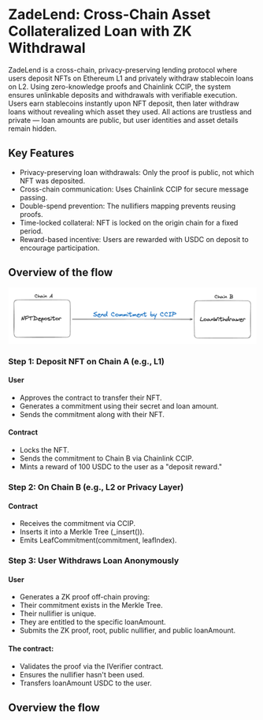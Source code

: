 # ZadeLend: Cross-Chain Asset Collateralized Loan with ZK Withdrawal

ZadeLend is a cross-chain, privacy-preserving lending protocol where users deposit NFTs on Ethereum L1 and privately withdraw stablecoin loans on L2. Using zero-knowledge proofs and Chainlink CCIP, the system ensures unlinkable deposits and withdrawals with verifiable execution. Users earn stablecoins instantly upon NFT deposit, then later withdraw loans without revealing which asset they used. All actions are trustless and private — loan amounts are public, but user identities and asset details remain hidden.

## Key Features

- Privacy-preserving loan withdrawals: Only the proof is public, not which NFT was deposited.
- Cross-chain communication: Uses Chainlink CCIP for secure message passing.
- Double-spend prevention: The nullifiers mapping prevents reusing proofs.
- Time-locked collateral: NFT is locked on the origin chain for a fixed period.
- Reward-based incentive: Users are rewarded with USDC on deposit to encourage participation.

## Overview of the flow
![Work Flow](./docs/Zadelend.png)

### Step 1: Deposit NFT on Chain A (e.g., L1)

#### User

- Approves the contract to transfer their NFT.
- Generates a commitment using their secret and loan amount.
- Sends the commitment along with their NFT.

#### Contract

- Locks the NFT.
- Sends the commitment to Chain B via Chainlink CCIP.
- Mints a reward of 100 USDC to the user as a "deposit reward."

### Step 2: On Chain B (e.g., L2 or Privacy Layer)

#### Contract

- Receives the commitment via CCIP.
- Inserts it into a Merkle Tree (_insert()).
- Emits LeafCommitment(commitment, leafIndex).

### Step 3: User Withdraws Loan Anonymously

#### User
- Generates a ZK proof off-chain proving:
- Their commitment exists in the Merkle Tree.
- Their nullifier is unique.
- They are entitled to the specific loanAmount.
- Submits the ZK proof, root, public nullifier, and public loanAmount.

#### The contract:
- Validates the proof via the IVerifier contract.
- Ensures the nullifier hasn't been used.
- Transfers loanAmount USDC to the user.

## Overview the flow